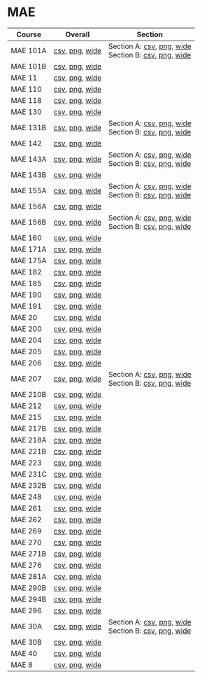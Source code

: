 # MAE

| Course | Overall | Section |
| ------ | ------- | ------- |
| MAE 101A | [csv](https://github.com/UCSD-Historical-Enrollment-Data/2024Winter/blob/main/overall/MAE%20101A.csv), [png](https://raw.githubusercontent.com/UCSD-Historical-Enrollment-Data/2024Winter/main/plot_overall/MAE%20101A.png), [wide](https://raw.githubusercontent.com/UCSD-Historical-Enrollment-Data/2024Winter/main/plot_overall_wide/MAE%20101A.png) | Section A: [csv](https://github.com/UCSD-Historical-Enrollment-Data/2024Winter/blob/main/section/MAE%20101A_A.csv), [png](https://raw.githubusercontent.com/UCSD-Historical-Enrollment-Data/2024Winter/main/plot_section/MAE%20101A_A.png), [wide](https://raw.githubusercontent.com/UCSD-Historical-Enrollment-Data/2024Winter/main/plot_section_wide/MAE%20101A_A.png)<br>Section B: [csv](https://github.com/UCSD-Historical-Enrollment-Data/2024Winter/blob/main/section/MAE%20101A_B.csv), [png](https://raw.githubusercontent.com/UCSD-Historical-Enrollment-Data/2024Winter/main/plot_section/MAE%20101A_B.png), [wide](https://raw.githubusercontent.com/UCSD-Historical-Enrollment-Data/2024Winter/main/plot_section_wide/MAE%20101A_B.png) |
| MAE 101B | [csv](https://github.com/UCSD-Historical-Enrollment-Data/2024Winter/blob/main/overall/MAE%20101B.csv), [png](https://raw.githubusercontent.com/UCSD-Historical-Enrollment-Data/2024Winter/main/plot_overall/MAE%20101B.png), [wide](https://raw.githubusercontent.com/UCSD-Historical-Enrollment-Data/2024Winter/main/plot_overall_wide/MAE%20101B.png) |  |
| MAE 11 | [csv](https://github.com/UCSD-Historical-Enrollment-Data/2024Winter/blob/main/overall/MAE%2011.csv), [png](https://raw.githubusercontent.com/UCSD-Historical-Enrollment-Data/2024Winter/main/plot_overall/MAE%2011.png), [wide](https://raw.githubusercontent.com/UCSD-Historical-Enrollment-Data/2024Winter/main/plot_overall_wide/MAE%2011.png) |  |
| MAE 110 | [csv](https://github.com/UCSD-Historical-Enrollment-Data/2024Winter/blob/main/overall/MAE%20110.csv), [png](https://raw.githubusercontent.com/UCSD-Historical-Enrollment-Data/2024Winter/main/plot_overall/MAE%20110.png), [wide](https://raw.githubusercontent.com/UCSD-Historical-Enrollment-Data/2024Winter/main/plot_overall_wide/MAE%20110.png) |  |
| MAE 118 | [csv](https://github.com/UCSD-Historical-Enrollment-Data/2024Winter/blob/main/overall/MAE%20118.csv), [png](https://raw.githubusercontent.com/UCSD-Historical-Enrollment-Data/2024Winter/main/plot_overall/MAE%20118.png), [wide](https://raw.githubusercontent.com/UCSD-Historical-Enrollment-Data/2024Winter/main/plot_overall_wide/MAE%20118.png) |  |
| MAE 130 | [csv](https://github.com/UCSD-Historical-Enrollment-Data/2024Winter/blob/main/overall/MAE%20130.csv), [png](https://raw.githubusercontent.com/UCSD-Historical-Enrollment-Data/2024Winter/main/plot_overall/MAE%20130.png), [wide](https://raw.githubusercontent.com/UCSD-Historical-Enrollment-Data/2024Winter/main/plot_overall_wide/MAE%20130.png) |  |
| MAE 131B | [csv](https://github.com/UCSD-Historical-Enrollment-Data/2024Winter/blob/main/overall/MAE%20131B.csv), [png](https://raw.githubusercontent.com/UCSD-Historical-Enrollment-Data/2024Winter/main/plot_overall/MAE%20131B.png), [wide](https://raw.githubusercontent.com/UCSD-Historical-Enrollment-Data/2024Winter/main/plot_overall_wide/MAE%20131B.png) | Section A: [csv](https://github.com/UCSD-Historical-Enrollment-Data/2024Winter/blob/main/section/MAE%20131B_A.csv), [png](https://raw.githubusercontent.com/UCSD-Historical-Enrollment-Data/2024Winter/main/plot_section/MAE%20131B_A.png), [wide](https://raw.githubusercontent.com/UCSD-Historical-Enrollment-Data/2024Winter/main/plot_section_wide/MAE%20131B_A.png)<br>Section B: [csv](https://github.com/UCSD-Historical-Enrollment-Data/2024Winter/blob/main/section/MAE%20131B_B.csv), [png](https://raw.githubusercontent.com/UCSD-Historical-Enrollment-Data/2024Winter/main/plot_section/MAE%20131B_B.png), [wide](https://raw.githubusercontent.com/UCSD-Historical-Enrollment-Data/2024Winter/main/plot_section_wide/MAE%20131B_B.png) |
| MAE 142 | [csv](https://github.com/UCSD-Historical-Enrollment-Data/2024Winter/blob/main/overall/MAE%20142.csv), [png](https://raw.githubusercontent.com/UCSD-Historical-Enrollment-Data/2024Winter/main/plot_overall/MAE%20142.png), [wide](https://raw.githubusercontent.com/UCSD-Historical-Enrollment-Data/2024Winter/main/plot_overall_wide/MAE%20142.png) |  |
| MAE 143A | [csv](https://github.com/UCSD-Historical-Enrollment-Data/2024Winter/blob/main/overall/MAE%20143A.csv), [png](https://raw.githubusercontent.com/UCSD-Historical-Enrollment-Data/2024Winter/main/plot_overall/MAE%20143A.png), [wide](https://raw.githubusercontent.com/UCSD-Historical-Enrollment-Data/2024Winter/main/plot_overall_wide/MAE%20143A.png) | Section A: [csv](https://github.com/UCSD-Historical-Enrollment-Data/2024Winter/blob/main/section/MAE%20143A_A.csv), [png](https://raw.githubusercontent.com/UCSD-Historical-Enrollment-Data/2024Winter/main/plot_section/MAE%20143A_A.png), [wide](https://raw.githubusercontent.com/UCSD-Historical-Enrollment-Data/2024Winter/main/plot_section_wide/MAE%20143A_A.png)<br>Section B: [csv](https://github.com/UCSD-Historical-Enrollment-Data/2024Winter/blob/main/section/MAE%20143A_B.csv), [png](https://raw.githubusercontent.com/UCSD-Historical-Enrollment-Data/2024Winter/main/plot_section/MAE%20143A_B.png), [wide](https://raw.githubusercontent.com/UCSD-Historical-Enrollment-Data/2024Winter/main/plot_section_wide/MAE%20143A_B.png) |
| MAE 143B | [csv](https://github.com/UCSD-Historical-Enrollment-Data/2024Winter/blob/main/overall/MAE%20143B.csv), [png](https://raw.githubusercontent.com/UCSD-Historical-Enrollment-Data/2024Winter/main/plot_overall/MAE%20143B.png), [wide](https://raw.githubusercontent.com/UCSD-Historical-Enrollment-Data/2024Winter/main/plot_overall_wide/MAE%20143B.png) |  |
| MAE 155A | [csv](https://github.com/UCSD-Historical-Enrollment-Data/2024Winter/blob/main/overall/MAE%20155A.csv), [png](https://raw.githubusercontent.com/UCSD-Historical-Enrollment-Data/2024Winter/main/plot_overall/MAE%20155A.png), [wide](https://raw.githubusercontent.com/UCSD-Historical-Enrollment-Data/2024Winter/main/plot_overall_wide/MAE%20155A.png) | Section A: [csv](https://github.com/UCSD-Historical-Enrollment-Data/2024Winter/blob/main/section/MAE%20155A_A.csv), [png](https://raw.githubusercontent.com/UCSD-Historical-Enrollment-Data/2024Winter/main/plot_section/MAE%20155A_A.png), [wide](https://raw.githubusercontent.com/UCSD-Historical-Enrollment-Data/2024Winter/main/plot_section_wide/MAE%20155A_A.png)<br>Section B: [csv](https://github.com/UCSD-Historical-Enrollment-Data/2024Winter/blob/main/section/MAE%20155A_B.csv), [png](https://raw.githubusercontent.com/UCSD-Historical-Enrollment-Data/2024Winter/main/plot_section/MAE%20155A_B.png), [wide](https://raw.githubusercontent.com/UCSD-Historical-Enrollment-Data/2024Winter/main/plot_section_wide/MAE%20155A_B.png) |
| MAE 156A | [csv](https://github.com/UCSD-Historical-Enrollment-Data/2024Winter/blob/main/overall/MAE%20156A.csv), [png](https://raw.githubusercontent.com/UCSD-Historical-Enrollment-Data/2024Winter/main/plot_overall/MAE%20156A.png), [wide](https://raw.githubusercontent.com/UCSD-Historical-Enrollment-Data/2024Winter/main/plot_overall_wide/MAE%20156A.png) |  |
| MAE 156B | [csv](https://github.com/UCSD-Historical-Enrollment-Data/2024Winter/blob/main/overall/MAE%20156B.csv), [png](https://raw.githubusercontent.com/UCSD-Historical-Enrollment-Data/2024Winter/main/plot_overall/MAE%20156B.png), [wide](https://raw.githubusercontent.com/UCSD-Historical-Enrollment-Data/2024Winter/main/plot_overall_wide/MAE%20156B.png) | Section A: [csv](https://github.com/UCSD-Historical-Enrollment-Data/2024Winter/blob/main/section/MAE%20156B_A.csv), [png](https://raw.githubusercontent.com/UCSD-Historical-Enrollment-Data/2024Winter/main/plot_section/MAE%20156B_A.png), [wide](https://raw.githubusercontent.com/UCSD-Historical-Enrollment-Data/2024Winter/main/plot_section_wide/MAE%20156B_A.png)<br>Section B: [csv](https://github.com/UCSD-Historical-Enrollment-Data/2024Winter/blob/main/section/MAE%20156B_B.csv), [png](https://raw.githubusercontent.com/UCSD-Historical-Enrollment-Data/2024Winter/main/plot_section/MAE%20156B_B.png), [wide](https://raw.githubusercontent.com/UCSD-Historical-Enrollment-Data/2024Winter/main/plot_section_wide/MAE%20156B_B.png) |
| MAE 160 | [csv](https://github.com/UCSD-Historical-Enrollment-Data/2024Winter/blob/main/overall/MAE%20160.csv), [png](https://raw.githubusercontent.com/UCSD-Historical-Enrollment-Data/2024Winter/main/plot_overall/MAE%20160.png), [wide](https://raw.githubusercontent.com/UCSD-Historical-Enrollment-Data/2024Winter/main/plot_overall_wide/MAE%20160.png) |  |
| MAE 171A | [csv](https://github.com/UCSD-Historical-Enrollment-Data/2024Winter/blob/main/overall/MAE%20171A.csv), [png](https://raw.githubusercontent.com/UCSD-Historical-Enrollment-Data/2024Winter/main/plot_overall/MAE%20171A.png), [wide](https://raw.githubusercontent.com/UCSD-Historical-Enrollment-Data/2024Winter/main/plot_overall_wide/MAE%20171A.png) |  |
| MAE 175A | [csv](https://github.com/UCSD-Historical-Enrollment-Data/2024Winter/blob/main/overall/MAE%20175A.csv), [png](https://raw.githubusercontent.com/UCSD-Historical-Enrollment-Data/2024Winter/main/plot_overall/MAE%20175A.png), [wide](https://raw.githubusercontent.com/UCSD-Historical-Enrollment-Data/2024Winter/main/plot_overall_wide/MAE%20175A.png) |  |
| MAE 182 | [csv](https://github.com/UCSD-Historical-Enrollment-Data/2024Winter/blob/main/overall/MAE%20182.csv), [png](https://raw.githubusercontent.com/UCSD-Historical-Enrollment-Data/2024Winter/main/plot_overall/MAE%20182.png), [wide](https://raw.githubusercontent.com/UCSD-Historical-Enrollment-Data/2024Winter/main/plot_overall_wide/MAE%20182.png) |  |
| MAE 185 | [csv](https://github.com/UCSD-Historical-Enrollment-Data/2024Winter/blob/main/overall/MAE%20185.csv), [png](https://raw.githubusercontent.com/UCSD-Historical-Enrollment-Data/2024Winter/main/plot_overall/MAE%20185.png), [wide](https://raw.githubusercontent.com/UCSD-Historical-Enrollment-Data/2024Winter/main/plot_overall_wide/MAE%20185.png) |  |
| MAE 190 | [csv](https://github.com/UCSD-Historical-Enrollment-Data/2024Winter/blob/main/overall/MAE%20190.csv), [png](https://raw.githubusercontent.com/UCSD-Historical-Enrollment-Data/2024Winter/main/plot_overall/MAE%20190.png), [wide](https://raw.githubusercontent.com/UCSD-Historical-Enrollment-Data/2024Winter/main/plot_overall_wide/MAE%20190.png) |  |
| MAE 191 | [csv](https://github.com/UCSD-Historical-Enrollment-Data/2024Winter/blob/main/overall/MAE%20191.csv), [png](https://raw.githubusercontent.com/UCSD-Historical-Enrollment-Data/2024Winter/main/plot_overall/MAE%20191.png), [wide](https://raw.githubusercontent.com/UCSD-Historical-Enrollment-Data/2024Winter/main/plot_overall_wide/MAE%20191.png) |  |
| MAE 20 | [csv](https://github.com/UCSD-Historical-Enrollment-Data/2024Winter/blob/main/overall/MAE%2020.csv), [png](https://raw.githubusercontent.com/UCSD-Historical-Enrollment-Data/2024Winter/main/plot_overall/MAE%2020.png), [wide](https://raw.githubusercontent.com/UCSD-Historical-Enrollment-Data/2024Winter/main/plot_overall_wide/MAE%2020.png) |  |
| MAE 200 | [csv](https://github.com/UCSD-Historical-Enrollment-Data/2024Winter/blob/main/overall/MAE%20200.csv), [png](https://raw.githubusercontent.com/UCSD-Historical-Enrollment-Data/2024Winter/main/plot_overall/MAE%20200.png), [wide](https://raw.githubusercontent.com/UCSD-Historical-Enrollment-Data/2024Winter/main/plot_overall_wide/MAE%20200.png) |  |
| MAE 204 | [csv](https://github.com/UCSD-Historical-Enrollment-Data/2024Winter/blob/main/overall/MAE%20204.csv), [png](https://raw.githubusercontent.com/UCSD-Historical-Enrollment-Data/2024Winter/main/plot_overall/MAE%20204.png), [wide](https://raw.githubusercontent.com/UCSD-Historical-Enrollment-Data/2024Winter/main/plot_overall_wide/MAE%20204.png) |  |
| MAE 205 | [csv](https://github.com/UCSD-Historical-Enrollment-Data/2024Winter/blob/main/overall/MAE%20205.csv), [png](https://raw.githubusercontent.com/UCSD-Historical-Enrollment-Data/2024Winter/main/plot_overall/MAE%20205.png), [wide](https://raw.githubusercontent.com/UCSD-Historical-Enrollment-Data/2024Winter/main/plot_overall_wide/MAE%20205.png) |  |
| MAE 206 | [csv](https://github.com/UCSD-Historical-Enrollment-Data/2024Winter/blob/main/overall/MAE%20206.csv), [png](https://raw.githubusercontent.com/UCSD-Historical-Enrollment-Data/2024Winter/main/plot_overall/MAE%20206.png), [wide](https://raw.githubusercontent.com/UCSD-Historical-Enrollment-Data/2024Winter/main/plot_overall_wide/MAE%20206.png) |  |
| MAE 207 | [csv](https://github.com/UCSD-Historical-Enrollment-Data/2024Winter/blob/main/overall/MAE%20207.csv), [png](https://raw.githubusercontent.com/UCSD-Historical-Enrollment-Data/2024Winter/main/plot_overall/MAE%20207.png), [wide](https://raw.githubusercontent.com/UCSD-Historical-Enrollment-Data/2024Winter/main/plot_overall_wide/MAE%20207.png) | Section A: [csv](https://github.com/UCSD-Historical-Enrollment-Data/2024Winter/blob/main/section/MAE%20207_A.csv), [png](https://raw.githubusercontent.com/UCSD-Historical-Enrollment-Data/2024Winter/main/plot_section/MAE%20207_A.png), [wide](https://raw.githubusercontent.com/UCSD-Historical-Enrollment-Data/2024Winter/main/plot_section_wide/MAE%20207_A.png)<br>Section B: [csv](https://github.com/UCSD-Historical-Enrollment-Data/2024Winter/blob/main/section/MAE%20207_B.csv), [png](https://raw.githubusercontent.com/UCSD-Historical-Enrollment-Data/2024Winter/main/plot_section/MAE%20207_B.png), [wide](https://raw.githubusercontent.com/UCSD-Historical-Enrollment-Data/2024Winter/main/plot_section_wide/MAE%20207_B.png) |
| MAE 210B | [csv](https://github.com/UCSD-Historical-Enrollment-Data/2024Winter/blob/main/overall/MAE%20210B.csv), [png](https://raw.githubusercontent.com/UCSD-Historical-Enrollment-Data/2024Winter/main/plot_overall/MAE%20210B.png), [wide](https://raw.githubusercontent.com/UCSD-Historical-Enrollment-Data/2024Winter/main/plot_overall_wide/MAE%20210B.png) |  |
| MAE 212 | [csv](https://github.com/UCSD-Historical-Enrollment-Data/2024Winter/blob/main/overall/MAE%20212.csv), [png](https://raw.githubusercontent.com/UCSD-Historical-Enrollment-Data/2024Winter/main/plot_overall/MAE%20212.png), [wide](https://raw.githubusercontent.com/UCSD-Historical-Enrollment-Data/2024Winter/main/plot_overall_wide/MAE%20212.png) |  |
| MAE 215 | [csv](https://github.com/UCSD-Historical-Enrollment-Data/2024Winter/blob/main/overall/MAE%20215.csv), [png](https://raw.githubusercontent.com/UCSD-Historical-Enrollment-Data/2024Winter/main/plot_overall/MAE%20215.png), [wide](https://raw.githubusercontent.com/UCSD-Historical-Enrollment-Data/2024Winter/main/plot_overall_wide/MAE%20215.png) |  |
| MAE 217B | [csv](https://github.com/UCSD-Historical-Enrollment-Data/2024Winter/blob/main/overall/MAE%20217B.csv), [png](https://raw.githubusercontent.com/UCSD-Historical-Enrollment-Data/2024Winter/main/plot_overall/MAE%20217B.png), [wide](https://raw.githubusercontent.com/UCSD-Historical-Enrollment-Data/2024Winter/main/plot_overall_wide/MAE%20217B.png) |  |
| MAE 218A | [csv](https://github.com/UCSD-Historical-Enrollment-Data/2024Winter/blob/main/overall/MAE%20218A.csv), [png](https://raw.githubusercontent.com/UCSD-Historical-Enrollment-Data/2024Winter/main/plot_overall/MAE%20218A.png), [wide](https://raw.githubusercontent.com/UCSD-Historical-Enrollment-Data/2024Winter/main/plot_overall_wide/MAE%20218A.png) |  |
| MAE 221B | [csv](https://github.com/UCSD-Historical-Enrollment-Data/2024Winter/blob/main/overall/MAE%20221B.csv), [png](https://raw.githubusercontent.com/UCSD-Historical-Enrollment-Data/2024Winter/main/plot_overall/MAE%20221B.png), [wide](https://raw.githubusercontent.com/UCSD-Historical-Enrollment-Data/2024Winter/main/plot_overall_wide/MAE%20221B.png) |  |
| MAE 223 | [csv](https://github.com/UCSD-Historical-Enrollment-Data/2024Winter/blob/main/overall/MAE%20223.csv), [png](https://raw.githubusercontent.com/UCSD-Historical-Enrollment-Data/2024Winter/main/plot_overall/MAE%20223.png), [wide](https://raw.githubusercontent.com/UCSD-Historical-Enrollment-Data/2024Winter/main/plot_overall_wide/MAE%20223.png) |  |
| MAE 231C | [csv](https://github.com/UCSD-Historical-Enrollment-Data/2024Winter/blob/main/overall/MAE%20231C.csv), [png](https://raw.githubusercontent.com/UCSD-Historical-Enrollment-Data/2024Winter/main/plot_overall/MAE%20231C.png), [wide](https://raw.githubusercontent.com/UCSD-Historical-Enrollment-Data/2024Winter/main/plot_overall_wide/MAE%20231C.png) |  |
| MAE 232B | [csv](https://github.com/UCSD-Historical-Enrollment-Data/2024Winter/blob/main/overall/MAE%20232B.csv), [png](https://raw.githubusercontent.com/UCSD-Historical-Enrollment-Data/2024Winter/main/plot_overall/MAE%20232B.png), [wide](https://raw.githubusercontent.com/UCSD-Historical-Enrollment-Data/2024Winter/main/plot_overall_wide/MAE%20232B.png) |  |
| MAE 248 | [csv](https://github.com/UCSD-Historical-Enrollment-Data/2024Winter/blob/main/overall/MAE%20248.csv), [png](https://raw.githubusercontent.com/UCSD-Historical-Enrollment-Data/2024Winter/main/plot_overall/MAE%20248.png), [wide](https://raw.githubusercontent.com/UCSD-Historical-Enrollment-Data/2024Winter/main/plot_overall_wide/MAE%20248.png) |  |
| MAE 261 | [csv](https://github.com/UCSD-Historical-Enrollment-Data/2024Winter/blob/main/overall/MAE%20261.csv), [png](https://raw.githubusercontent.com/UCSD-Historical-Enrollment-Data/2024Winter/main/plot_overall/MAE%20261.png), [wide](https://raw.githubusercontent.com/UCSD-Historical-Enrollment-Data/2024Winter/main/plot_overall_wide/MAE%20261.png) |  |
| MAE 262 | [csv](https://github.com/UCSD-Historical-Enrollment-Data/2024Winter/blob/main/overall/MAE%20262.csv), [png](https://raw.githubusercontent.com/UCSD-Historical-Enrollment-Data/2024Winter/main/plot_overall/MAE%20262.png), [wide](https://raw.githubusercontent.com/UCSD-Historical-Enrollment-Data/2024Winter/main/plot_overall_wide/MAE%20262.png) |  |
| MAE 269 | [csv](https://github.com/UCSD-Historical-Enrollment-Data/2024Winter/blob/main/overall/MAE%20269.csv), [png](https://raw.githubusercontent.com/UCSD-Historical-Enrollment-Data/2024Winter/main/plot_overall/MAE%20269.png), [wide](https://raw.githubusercontent.com/UCSD-Historical-Enrollment-Data/2024Winter/main/plot_overall_wide/MAE%20269.png) |  |
| MAE 270 | [csv](https://github.com/UCSD-Historical-Enrollment-Data/2024Winter/blob/main/overall/MAE%20270.csv), [png](https://raw.githubusercontent.com/UCSD-Historical-Enrollment-Data/2024Winter/main/plot_overall/MAE%20270.png), [wide](https://raw.githubusercontent.com/UCSD-Historical-Enrollment-Data/2024Winter/main/plot_overall_wide/MAE%20270.png) |  |
| MAE 271B | [csv](https://github.com/UCSD-Historical-Enrollment-Data/2024Winter/blob/main/overall/MAE%20271B.csv), [png](https://raw.githubusercontent.com/UCSD-Historical-Enrollment-Data/2024Winter/main/plot_overall/MAE%20271B.png), [wide](https://raw.githubusercontent.com/UCSD-Historical-Enrollment-Data/2024Winter/main/plot_overall_wide/MAE%20271B.png) |  |
| MAE 276 | [csv](https://github.com/UCSD-Historical-Enrollment-Data/2024Winter/blob/main/overall/MAE%20276.csv), [png](https://raw.githubusercontent.com/UCSD-Historical-Enrollment-Data/2024Winter/main/plot_overall/MAE%20276.png), [wide](https://raw.githubusercontent.com/UCSD-Historical-Enrollment-Data/2024Winter/main/plot_overall_wide/MAE%20276.png) |  |
| MAE 281A | [csv](https://github.com/UCSD-Historical-Enrollment-Data/2024Winter/blob/main/overall/MAE%20281A.csv), [png](https://raw.githubusercontent.com/UCSD-Historical-Enrollment-Data/2024Winter/main/plot_overall/MAE%20281A.png), [wide](https://raw.githubusercontent.com/UCSD-Historical-Enrollment-Data/2024Winter/main/plot_overall_wide/MAE%20281A.png) |  |
| MAE 290B | [csv](https://github.com/UCSD-Historical-Enrollment-Data/2024Winter/blob/main/overall/MAE%20290B.csv), [png](https://raw.githubusercontent.com/UCSD-Historical-Enrollment-Data/2024Winter/main/plot_overall/MAE%20290B.png), [wide](https://raw.githubusercontent.com/UCSD-Historical-Enrollment-Data/2024Winter/main/plot_overall_wide/MAE%20290B.png) |  |
| MAE 294B | [csv](https://github.com/UCSD-Historical-Enrollment-Data/2024Winter/blob/main/overall/MAE%20294B.csv), [png](https://raw.githubusercontent.com/UCSD-Historical-Enrollment-Data/2024Winter/main/plot_overall/MAE%20294B.png), [wide](https://raw.githubusercontent.com/UCSD-Historical-Enrollment-Data/2024Winter/main/plot_overall_wide/MAE%20294B.png) |  |
| MAE 296 | [csv](https://github.com/UCSD-Historical-Enrollment-Data/2024Winter/blob/main/overall/MAE%20296.csv), [png](https://raw.githubusercontent.com/UCSD-Historical-Enrollment-Data/2024Winter/main/plot_overall/MAE%20296.png), [wide](https://raw.githubusercontent.com/UCSD-Historical-Enrollment-Data/2024Winter/main/plot_overall_wide/MAE%20296.png) |  |
| MAE 30A | [csv](https://github.com/UCSD-Historical-Enrollment-Data/2024Winter/blob/main/overall/MAE%2030A.csv), [png](https://raw.githubusercontent.com/UCSD-Historical-Enrollment-Data/2024Winter/main/plot_overall/MAE%2030A.png), [wide](https://raw.githubusercontent.com/UCSD-Historical-Enrollment-Data/2024Winter/main/plot_overall_wide/MAE%2030A.png) | Section A: [csv](https://github.com/UCSD-Historical-Enrollment-Data/2024Winter/blob/main/section/MAE%2030A_A.csv), [png](https://raw.githubusercontent.com/UCSD-Historical-Enrollment-Data/2024Winter/main/plot_section/MAE%2030A_A.png), [wide](https://raw.githubusercontent.com/UCSD-Historical-Enrollment-Data/2024Winter/main/plot_section_wide/MAE%2030A_A.png)<br>Section B: [csv](https://github.com/UCSD-Historical-Enrollment-Data/2024Winter/blob/main/section/MAE%2030A_B.csv), [png](https://raw.githubusercontent.com/UCSD-Historical-Enrollment-Data/2024Winter/main/plot_section/MAE%2030A_B.png), [wide](https://raw.githubusercontent.com/UCSD-Historical-Enrollment-Data/2024Winter/main/plot_section_wide/MAE%2030A_B.png) |
| MAE 30B | [csv](https://github.com/UCSD-Historical-Enrollment-Data/2024Winter/blob/main/overall/MAE%2030B.csv), [png](https://raw.githubusercontent.com/UCSD-Historical-Enrollment-Data/2024Winter/main/plot_overall/MAE%2030B.png), [wide](https://raw.githubusercontent.com/UCSD-Historical-Enrollment-Data/2024Winter/main/plot_overall_wide/MAE%2030B.png) |  |
| MAE 40 | [csv](https://github.com/UCSD-Historical-Enrollment-Data/2024Winter/blob/main/overall/MAE%2040.csv), [png](https://raw.githubusercontent.com/UCSD-Historical-Enrollment-Data/2024Winter/main/plot_overall/MAE%2040.png), [wide](https://raw.githubusercontent.com/UCSD-Historical-Enrollment-Data/2024Winter/main/plot_overall_wide/MAE%2040.png) |  |
| MAE 8 | [csv](https://github.com/UCSD-Historical-Enrollment-Data/2024Winter/blob/main/overall/MAE%208.csv), [png](https://raw.githubusercontent.com/UCSD-Historical-Enrollment-Data/2024Winter/main/plot_overall/MAE%208.png), [wide](https://raw.githubusercontent.com/UCSD-Historical-Enrollment-Data/2024Winter/main/plot_overall_wide/MAE%208.png) |  |
